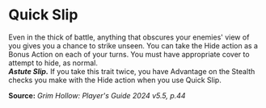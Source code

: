 # Quick Slip

Even in the thick of battle, anything that obscures your enemies' view of you gives you a chance to strike unseen. You can take the Hide action as a Bonus Action on each of your turns. You must have appropriate cover to attempt to hide, as normal.  
***Astute Slip.*** If you take this trait twice, you have Advantage on the Stealth checks you make with the Hide action when you use Quick Slip.

**Source:** *Grim Hollow: Player's Guide 2024 v5.5, p.44*
